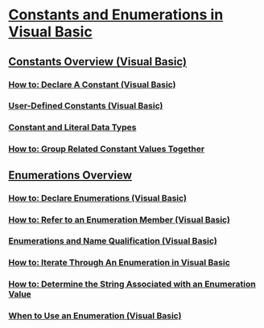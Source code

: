 # [Constants and Enumerations in Visual Basic](index.md)
## [Constants Overview (Visual Basic)](constants-overview.md)
### [How to: Declare A Constant (Visual Basic)](how-to-declare-a-constant.md)
### [User-Defined Constants (Visual Basic)](user-defined-constants.md)
### [Constant and Literal Data Types](TocOutOfQuery)
### [How to: Group Related Constant Values Together](TocOutOfQuery)
## [Enumerations Overview](TocOutOfQuery)
### [How to: Declare Enumerations (Visual Basic)](how-to-declare-enumerations.md)
### [How to: Refer to an Enumeration Member (Visual Basic)](how-to-refer-to-an-enumeration-member.md)
### [Enumerations and Name Qualification (Visual Basic)](enumerations-and-name-qualification.md)
### [How to: Iterate Through An Enumeration in Visual Basic](TocOutOfQuery)
### [How to: Determine the String Associated with an Enumeration Value](TocOutOfQuery)
### [When to Use an Enumeration (Visual Basic)](when-to-use-an-enumeration.md)
